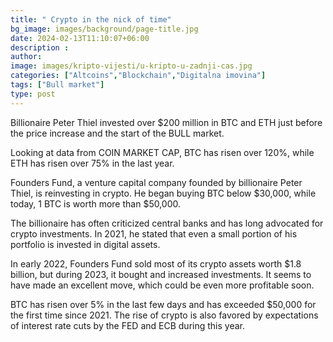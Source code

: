 ```yaml
---
title: " Crypto in the nick of time"
bg_image: images/background/page-title.jpg
date: 2024-02-13T11:10:07+06:00
description : 
author: 
image: images/kripto-vijesti/u-kripto-u-zadnji-cas.jpg
categories: ["Altcoins","Blockchain","Digitalna imovina"]
tags: ["Bull market"]
type: post
---
```


Billionaire Peter Thiel invested over $200 million in BTC and ETH just before the price increase and the start of the BULL market.

Looking at data from COIN MARKET CAP, BTC has risen over 120%, while ETH has risen over 75% in the last year.

Founders Fund, a venture capital company founded by billionaire Peter Thiel, is reinvesting in crypto. He began buying BTC below $30,000, while today, 1 BTC is worth more than $50,000.

The billionaire has often criticized central banks and has long advocated for crypto investments. In 2021, he stated that even a small portion of his portfolio is invested in digital assets.

In early 2022, Founders Fund sold most of its crypto assets worth $1.8 billion, but during 2023, it bought and increased investments. It seems to have made an excellent move, which could be even more profitable soon.

BTC has risen over 5% in the last few days and has exceeded $50,000 for the first time since 2021.
The rise of crypto is also favored by expectations of interest rate cuts by the FED and ECB during this year.





